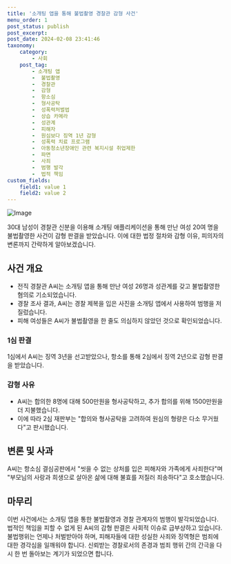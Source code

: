 ```yaml
---
title: '소개팅 앱을 통해 불법촬영 경찰관 감형 사건'
menu_order: 1
post_status: publish
post_excerpt: 
post_date: 2024-02-08 23:41:46
taxonomy:
    category:
        - 사회
    post_tag:
        - 소개팅 앱
        -  불법촬영
        -  경찰관
        -  감형
        -  항소심
        -  형사공탁
        -  성폭력처벌법
        -  상습 카메라
        -  성관계
        -  피해자
        -  원심보다 징역 1년 감형
        -  성폭력 치료 프로그램
        -  아동청소년장애인 관련 복지시설 취업제한
        -  파면
        -  사죄
        -  범행 발각
        -  법적 책임
custom_fields:
    field1: value 1
    field2: value 2
---
```


![Image](https://imgnews.pstatic.net/image/586/2024/02/07/0000072531_001_20240207140601624.jpeg?type=w647)

30대 남성이 경찰관 신분을 이용해 소개팅 애플리케이션을 통해 만난 여성 20여 명을 불법촬영한 사건이 감형 판결을 받았습니다. 이에 대한 법정 절차와 감형 이유, 피의자의 변론까지 간략하게 알아보겠습니다.
## 사건 개요
- 전직 경찰관 A씨는 소개팅 앱을 통해 만난 여성 26명과 성관계를 갖고 불법촬영한 혐의로 기소되었습니다.
- 경찰 조사 결과, A씨는 경찰 제복을 입은 사진을 소개팅 앱에서 사용하여 범행을 저질렀습니다.
- 피해 여성들은 A씨가 불법촬영을 한 줄도 의심하지 않았던 것으로 확인되었습니다.
### 1심 판결
1심에서 A씨는 징역 3년을 선고받았으나, 항소를 통해 2심에서 징역 2년으로 감형 판결을 받았습니다.
### 감형 사유
- A씨는 합의한 8명에 대해 500만원을 형사공탁하고, 추가 합의를 위해 1500만원을 더 지불했습니다.
- 이에 따라 2심 재판부는 "합의와 형사공탁을 고려하여 원심의 형량은 다소 무거웠다"고 판시했습니다.
## 변론 및 사과
A씨는 항소심 결심공판에서 "씻을 수 없는 상처를 입은 피해자와 가족에게 사죄한다"며 "부모님의 사랑과 희생으로 살아온 삶에 대해 불효를 저질러 죄송하다"고 호소했습니다.
## 마무리
이번 사건에서는 소개팅 앱을 통한 불법촬영과 경찰 관계자의 범행이 발각되었습니다. 법적인 책임을 피할 수 없게 된 A씨의 감형 판결은 사회적 이슈로 급부상하고 있습니다. 불법행위는 언제나 처벌받아야 하며, 피해자들에 대한 성실한 사죄와 징역형은 범죄에 대한 경각심을 일깨워야 합니다. 신뢰받는 경찰로서의 존경과 범죄 행위 간의 간극을 다시 한 번 돌아보는 계기가 되었으면 합니다.
